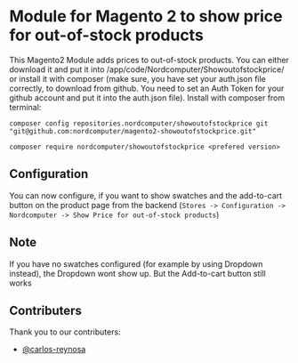 # Module for Magento 2 to show price for out-of-stock products
This Magento2 Module adds prices to out-of-stock products. You can either download it and put it into /app/code/Nordcomputer/Showoutofstockprice/ or install it with composer (make sure, you have set your auth.json file correctly, to download from github. You need to set an Auth Token for your github account and put it into the auth.json file).
Install with composer from terminal:

`composer config repositories.nordcomputer/showoutofstockprice git "git@github.com:nordcomputer/magento2-showoutofstockprice.git"`

`composer require nordcomputer/showoutofstockprice <prefered version>`

## Configuration
You can now configure, if you want to show swatches and the add-to-cart button on the product page from the backend (`Stores -> Configuration -> Nordcomputer -> Show Price for out-of-stock products`)

## Note
If you have no swatches configured (for example by using Dropdown instead), the Dropdown wont show up. But the Add-to-cart button still works

## Contributers
Thank you to our contributers:
-	[@carlos-reynosa](https://www.github.com/carlos-reynosa)
